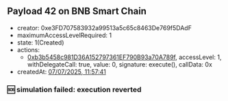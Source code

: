 ## Payload 42 on BNB Smart Chain

- creator: 0xe3FD707583932a99513a5c65c8463De769f5DAdF
- maximumAccessLevelRequired: 1
- state: 1(Created)
- actions:
  - [0xb3b5458c981D36A152797361EF790B93a70A789f](https://bscscan.com/tx/0xb3b5458c981D36A152797361EF790B93a70A789f), accessLevel: 1, withDelegateCall: true, value: 0, signature: execute(), callData: 0x
- createdAt: [07/07/2025, 11:57:41](https://bscscan.com/tx/0xbdd1b40389fc1bece7a0d7ef6bf0d817ac3a08d721643a90dce068265636e741)

### :sos: simulation failed: execution reverted
